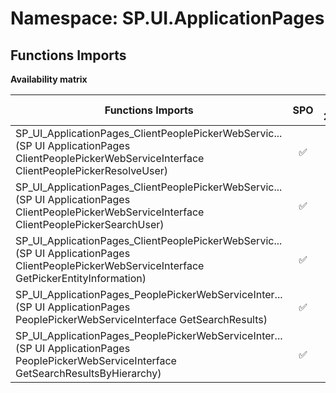 # Namespace: SP.UI.ApplicationPages

## Functions Imports

**Availability matrix**

Functions Imports | SPO | SP 2019 | SP 2016 | SP 2013
----------|:---:|:-------:|:-------:|:-------
<span title="SP_UI_ApplicationPages_ClientPeoplePickerWebServiceInterface_ClientPeoplePickerResolveUser">SP_UI_ApplicationPages_ClientPeoplePickerWebServic...</span> (SP UI ApplicationPages ClientPeoplePickerWebServiceInterface ClientPeoplePickerResolveUser) | ✅ | ✅ | ✅ | ✅
<span title="SP_UI_ApplicationPages_ClientPeoplePickerWebServiceInterface_ClientPeoplePickerSearchUser">SP_UI_ApplicationPages_ClientPeoplePickerWebServic...</span> (SP UI ApplicationPages ClientPeoplePickerWebServiceInterface ClientPeoplePickerSearchUser) | ✅ | ✅ | ✅ | ✅
<span title="SP_UI_ApplicationPages_ClientPeoplePickerWebServiceInterface_GetPickerEntityInformation">SP_UI_ApplicationPages_ClientPeoplePickerWebServic...</span> (SP UI ApplicationPages ClientPeoplePickerWebServiceInterface GetPickerEntityInformation) | ✅ | ✅ | ❌ | ❌
<span title="SP_UI_ApplicationPages_PeoplePickerWebServiceInterface_GetSearchResults">SP_UI_ApplicationPages_PeoplePickerWebServiceInter...</span> (SP UI ApplicationPages PeoplePickerWebServiceInterface GetSearchResults) | ✅ | ✅ | ✅ | ✅
<span title="SP_UI_ApplicationPages_PeoplePickerWebServiceInterface_GetSearchResultsByHierarchy">SP_UI_ApplicationPages_PeoplePickerWebServiceInter...</span> (SP UI ApplicationPages PeoplePickerWebServiceInterface GetSearchResultsByHierarchy) | ✅ | ✅ | ✅ | ✅
